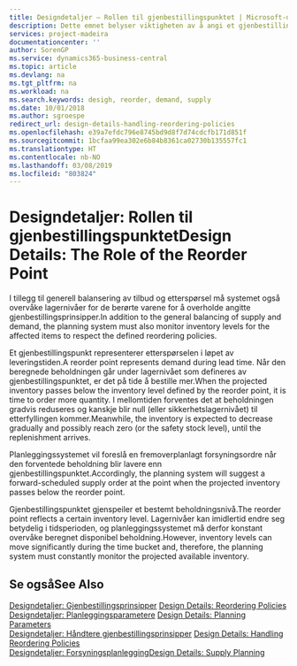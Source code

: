 ```yaml
---
title: Designdetaljer – Rollen til gjenbestillingspunktet | Microsoft-dokumentasjon
description: Dette emnet belyser viktigheten av å angi et gjenbestillingspunkt, slik at du vet når du må bestille mer.
services: project-madeira
documentationcenter: ''
author: SorenGP
ms.service: dynamics365-business-central
ms.topic: article
ms.devlang: na
ms.tgt_pltfrm: na
ms.workload: na
ms.search.keywords: desigh, reorder, demand, supply
ms.date: 10/01/2018
ms.author: sgroespe
redirect_url: design-details-handling-reordering-policies
ms.openlocfilehash: e39a7efdc796e8745bd9d8f7d74cdcfb171d851f
ms.sourcegitcommit: 1bcfaa99ea302e6b84b8361ca02730b135557fc1
ms.translationtype: HT
ms.contentlocale: nb-NO
ms.lasthandoff: 03/08/2019
ms.locfileid: "803824"
---
```

# <a name="design-details-the-role-of-the-reorder-point"></a><span data-ttu-id="76e49-103">Designdetaljer: Rollen til gjenbestillingspunktet</span><span class="sxs-lookup"><span data-stu-id="76e49-103">Design Details: The Role of the Reorder Point</span></span>
<span data-ttu-id="76e49-104">I tillegg til generell balansering av tilbud og etterspørsel må systemet også overvåke lagernivåer for de berørte varene for å overholde angitte gjenbestillingsprinsipper.</span><span class="sxs-lookup"><span data-stu-id="76e49-104">In addition to the general balancing of supply and demand, the planning system must also monitor inventory levels for the affected items to respect the defined reordering policies.</span></span>  

<span data-ttu-id="76e49-105">Et gjenbestillingspunkt representerer etterspørselen i løpet av leveringstiden.</span><span class="sxs-lookup"><span data-stu-id="76e49-105">A reorder point represents demand during lead time.</span></span> <span data-ttu-id="76e49-106">Når den beregnede beholdningen går under lagernivået som defineres av gjenbestillingspunktet, er det på tide å bestille mer.</span><span class="sxs-lookup"><span data-stu-id="76e49-106">When the projected inventory passes below the inventory level defined by the reorder point, it is time to order more quantity.</span></span> <span data-ttu-id="76e49-107">I mellomtiden forventes det at beholdningen gradvis reduseres og kanskje blir null (eller sikkerhetslagernivået) til etterfyllingen kommer.</span><span class="sxs-lookup"><span data-stu-id="76e49-107">Meanwhile, the inventory is expected to decrease gradually and possibly reach zero (or the safety stock level), until the replenishment arrives.</span></span>  

<span data-ttu-id="76e49-108">Planleggingssystemet vil foreslå en fremoverplanlagt forsyningsordre når den forventede beholdning blir lavere enn gjenbestillingspunktet.</span><span class="sxs-lookup"><span data-stu-id="76e49-108">Accordingly, the planning system will suggest a forward-scheduled supply order at the point when the projected inventory passes below the reorder point.</span></span>  

<span data-ttu-id="76e49-109">Gjenbestillingspunktet gjenspeiler et bestemt beholdningsnivå.</span><span class="sxs-lookup"><span data-stu-id="76e49-109">The reorder point reflects a certain inventory level.</span></span> <span data-ttu-id="76e49-110">Lagernivåer kan imidlertid endre seg betydelig i tidsperioden, og planleggingssystemet må derfor konstant overvåke beregnet disponibel beholdning.</span><span class="sxs-lookup"><span data-stu-id="76e49-110">However, inventory levels can move significantly during the time bucket and, therefore, the planning system must constantly monitor the projected available inventory.</span></span>  

## <a name="see-also"></a><span data-ttu-id="76e49-111">Se også</span><span class="sxs-lookup"><span data-stu-id="76e49-111">See Also</span></span>  
<span data-ttu-id="76e49-112">[Designdetaljer: Gjenbestillingsprinsipper](design-details-reordering-policies.md) </span><span class="sxs-lookup"><span data-stu-id="76e49-112">[Design Details: Reordering Policies](design-details-reordering-policies.md) </span></span>  
<span data-ttu-id="76e49-113">[Designdetaljer: Planleggingsparametere](design-details-planning-parameters.md) </span><span class="sxs-lookup"><span data-stu-id="76e49-113">[Design Details: Planning Parameters](design-details-planning-parameters.md) </span></span>  
<span data-ttu-id="76e49-114">[Designdetaljer: Håndtere gjenbestillingsprinsipper](design-details-handling-reordering-policies.md) </span><span class="sxs-lookup"><span data-stu-id="76e49-114">[Design Details: Handling Reordering Policies](design-details-handling-reordering-policies.md) </span></span>  
[<span data-ttu-id="76e49-115">Designdetaljer: Forsyningsplanlegging</span><span class="sxs-lookup"><span data-stu-id="76e49-115">Design Details: Supply Planning</span></span>](design-details-supply-planning.md)
